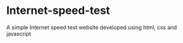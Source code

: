 # Internet-speed-test
 A simple Internet speed test website developed using html, css and javascript
